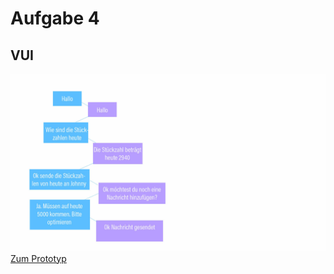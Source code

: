 # Aufgabe 4
## VUI
![](flowchart012.jpg)
[Zum Prototyp](https://htmlpreview.github.io/?https://github.com/FabianFlaig/IFD-SoSe20/blob/master/task%2304/VUI/playground-artyom.html)
